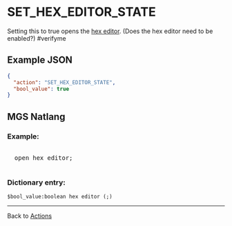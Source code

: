 # SET_HEX_EDITOR_STATE

Setting this to true opens the [hex editor](../hardware/hex_editor). (Does the hex editor need to be enabled?) #verifyme 

## Example JSON

```json
{
  "action": "SET_HEX_EDITOR_STATE",
  "bool_value": true
}
```

## MGS Natlang

### Example:

<pre class="HyperMD-codeblock mgs">

  <span class="language-constant">open</span> <span class="target">hex</span> <span class="target">editor</span><span class="terminator">;</span>

</pre>

### Dictionary entry:

```
$bool_value:boolean hex editor (;)
```

---

Back to [Actions](../actions)
